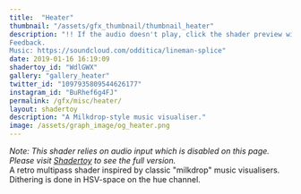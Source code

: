 ```yaml
---
title:  "Heater"
thumbnail: "/assets/gfx_thumbnail/thumbnail_heater"
description: "!! If the audio doesn't play, click the shader preview window right after refreshing the page !!
Feedback.
Music: https://soundcloud.com/odditica/lineman-splice"
date: 2019-01-16 16:19:09
shadertoy_id: "WdlGWX" 
gallery: "gallery_heater"
twitter_id: "1097935809544626177"
instagram_id: "BuRhef6g4FJ"
permalink: /gfx/misc/heater/
layout: shadertoy
description: "A Milkdrop-style music visualiser."
image: /assets/graph_image/og_heater.png
---
```

_Note: This shader relies on audio input which is disabled on this page. Please visit [Shadertoy](https://www.shadertoy.com/view/WdlGWX) to see the full version._  
A retro multipass shader inspired by classic "milkdrop" music visualisers. Dithering is done in HSV-space on the hue channel.
